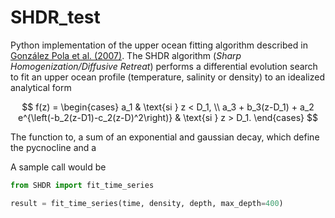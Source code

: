 # SHDR_test
Python implementation of the upper ocean fitting algorithm described in
[González Pola et al. (2007)](https://www.sciencedirect.com/science/article/abs/pii/S0967063707002026).
The SHDR algorithm (*Sharp Homogenization/Diffusive Retreat*) performs a
differential evolution search to fit an upper ocean profile (temperature,
salinity or density) to an idealized analytical form

$$
f(z) = 
\begin{cases}
    a_1 & \text{si } z < D_1, \\
    a_3 + b_3(z-D_1) + a_2 e^{\left(-b_2(z-D1)-c_2(z-D)^2\right)} & \text{si } z > D_1.
\end{cases}
$$

The function to, a sum of an exponential and gaussian decay, which define the
pycnocline and a 

A sample call would be

```python
from SHDR import fit_time_series

result = fit_time_series(time, density, depth, max_depth=400)
```




